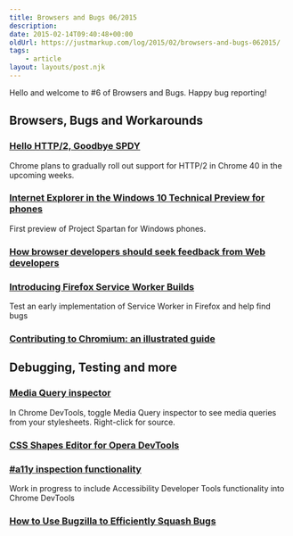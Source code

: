 ```yaml
---
title: Browsers and Bugs 06/2015
description: 
date: 2015-02-14T09:40:48+00:00
oldUrl: https://justmarkup.com/log/2015/02/browsers-and-bugs-062015/
tags:
    - article
layout: layouts/post.njk
---
```


Hello and welcome to #6 of Browsers and Bugs. Happy bug reporting!

Browsers, Bugs and Workarounds
------------------------------

### [Hello HTTP/2, Goodbye SPDY](http://blog.chromium.org/2015/02/hello-http2-goodbye-spdy-http-is_9.html)

Chrome plans to gradually roll out support for HTTP/2 in Chrome 40 in the upcoming weeks.

### [Internet Explorer in the Windows 10 Technical Preview for phones](http://blogs.msdn.com/b/ie/archive/2015/02/12/internet-explorer-in-the-windows-10-technical-preview-for-phones.aspx)

First preview of Project Spartan for Windows phones.

### [How browser developers should seek feedback from Web developers](http://dbaron.org/log/20150213-feedback)

### [Introducing Firefox Service Worker Builds](http://blog.wanderview.com/blog/2015/02/10/introducing-firefox-service-worker-builds/)

Test an early implementation of Service Worker in Firefox and help find bugs

### [Contributing to Chromium: an illustrated guide](http://meowni.ca/posts/chromium-101/)

Debugging, Testing and more
---------------------------

### [Media Query inspector](https://twitter.com/addyosmani/status/566026402592743425)

In Chrome DevTools, toggle Media Query inspector to see media queries from your stylesheets. Right-click for source.

### [CSS Shapes Editor for Opera DevTools](https://addons.opera.com/en/extensions/details/css-shapes-editor/)

### [#a11y inspection functionality](https://code.google.com/p/chromium/issues/detail?id=390254#c12)

Work in progress to include Accessibility Developer Tools functionality into Chrome DevTools

### [How to Use Bugzilla to Efficiently Squash Bugs](http://www.sitepoint.com/use-bugzilla-efficiently-squash-bugs/)